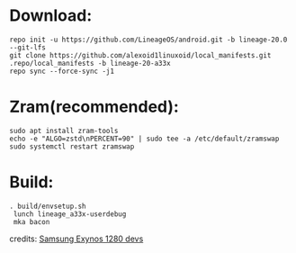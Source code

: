 # Download:
    repo init -u https://github.com/LineageOS/android.git -b lineage-20.0 --git-lfs
    git clone https://github.com/alexoid1linuxoid/local_manifests.git .repo/local_manifests -b lineage-20-a33x
    repo sync --force-sync -j1
# Zram(recommended):
    sudo apt install zram-tools
    echo -e "ALGO=zstd\nPERCENT=90" | sudo tee -a /etc/default/zramswap
    sudo systemctl restart zramswap
# Build:
    . build/envsetup.sh
     lunch lineage_a33x-userdebug
     mka bacon

credits: [Samsung Exynos 1280 devs](https://github.com/s5e8825)
